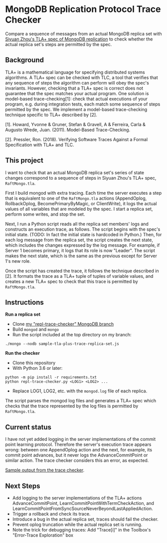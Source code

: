 # MongoDB Replication Protocol Trace Checker

Compare a sequence of messages from an actual MongoDB replica set with
[Siyuan Zhou's TLA+ spec of MongoDB replication](https://github.com/visualzhou/mongo-repl-tla)
to check whether the actual replica set's steps are permitted by the spec.

## Background

TLA+ is a mathematical language for specifying distributed systems algorithms.
A TLA+ spec can be checked with TLC, a tool that verifies that any sequence of
steps the algorithm can perform will obey the spec's invariants. However,
checking that a TLA+ spec is correct does not guarantee that the spec matches
your actual program. One solution is model-based trace-checking[1]: check that
actual executions of your program, e.g. during integration tests, each match
some sequence of steps permitted by the spec. We implement a model-based
trace-checking technique specific to TLA+ described by [2]. 

[1]. Howard, Yvonne & Gruner, Stefan & Gravell, A & Ferreira, Carla & Augusto
Wrede, Juan. (2011). Model-Based Trace-Checking.

[2]. Pressler, Ron. (2018).  Verifying Software Traces Against a Formal 
Specification with TLA+ and TLC.

## This project

I want to check that an actual MongoDB replica set's series of state changes
correspond to a sequence of steps in Siyuan Zhou's TLA+ spec, `RaftMongo.tla`.

First I build mongod with extra tracing. Each time the server executes a step
that is equivalent to one of the `RaftMongo.tla` actions (AppendOplog,
RollbackOplog, BecomePrimaryByMagic, or ClientWrite), it logs the actual values
of all variables that are modeled by the spec. I start a replica set, perform
some writes, and stop the set.

Next, I run a Python script reads all the replica set members' logs and
constructs an execution trace, as follows. The script begins with the spec's
initial state. (TODO: In fact the initial state is hardcoded in Python.)
Then, for each log message from the replica set, the script
creates the next state, which includes the changes expressed by the log
message. For example, if Server 1 becomes primary, it logs that its role is now
"Leader". The script makes the next state, which is the same as the previous
except for Server 1's new role.

Once the script has created the trace, it follows the technique described in
[2]. It formats the trace as a TLA+ tuple of tuples of variable values, and
creates a new TLA+ spec to check that this trace is permitted by
`RaftMongo.tla`. 

## Instructions

**Run a replica set**

* Clone [my "repl-trace-checker" MongoDB branch](https://github.com/ajdavis/mongo/tree/repl-trace-checker)
* Build `mongod` and `mongo`
* Run the script included at the top directory on my branch:
```
./mongo --nodb sample-tla-plus-trace-replica-set.js
```

**Run the checker**

* Clone this repository
* With Python 3.6 or later:
```
python -m pip install -r requirements.txt
python repl-trace-checker.py <LOG1> <LOG2> ...
```
* Replace LOG1, LOG2, etc. with the `mongod.log` file of each replica.

The script parses the mongod log files and generates a TLA+ spec which checks
that the trace represented by the log files is permitted by `RaftMongo.tla`.

## Current status

I have not yet added logging in the server implementations of the commit point
learning protocol. Therefore the server's execution trace appears wrong: between 
one AppendOplog action and the next, for example, its commit point advances, but 
it never logs the AdvanceCommitPoint or similar action. The trace checker 
considers this an error, as expected.

[Sample output from the trace checker](./sample-output.txt).

## Next Steps

* Add logging to the server implementations of the TLA+ actions 
  AdvanceCommitPoint, LearnCommitPointWithTermCheckAction, and 
  LearnCommitPointFromSyncSourceNeverBeyondLastAppliedAction. 
* Trigger a rollback and check its trace.
* Introduce a bug in the actual replica set, traces should fail the checker.
* Prevent oplog truncation while the actual replica set is running.
* Note the trick for debugging traces: Add "Trace[i]" in the Toolbox's
  "Error-Trace Exploration" box

